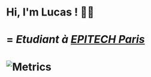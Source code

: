 # Hi, I'm Lucas ! 👋🏼
=
*Etudiant à [EPITECH Paris](https://www.epitech.eu/)*
=
![Metrics](https://metrics.lecoq.io/Lucas9h?template=classic&base.header=0&base.repositories=0&base.metadata=0&config.timezone=Europe%2FParis)
=